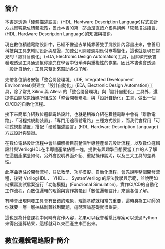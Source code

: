 ## 簡介
本書是透過「硬體描述語言」(HDL, Hardware Description Language)程式設計方式實現數位積體電路，因此本書的第一部曲是直接介紹與講解「硬體描述語言」(HDL, Hardware Description Language)的知識與技術。

現在數位積體電路設計中，已經不像過去單純靠著雙手將設計內容畫出來，會善用科技與工具來輔助設計與驗證，加速公司開發週期應付市場變化，這也就是現在常見的「設計自動化」(EDA, Electronic Design Automation)工具，因此學完後會發現透過工具通通幫你跑完在學習中很瑣碎與重複性的作業，因此本書也會透過「設計自動化」工具來幫助來幫助各位了解。

先帶各位讀者安裝「整合開發環境」(IDE, Integrated Development Environment)與建立「設計自動化」(EDA, Electronic Design Automation)工具，除了常見 Xilinx 與 Altera 的「整合開發環境」與「設計自動化」工具外，還提供由開放原始碼所組成的「整合開發環境」與「設計自動化」工具，做出一個CI/CD的自動化流程。

接下來簡單介紹數位邏輯電路設計，也就是稍微介紹在積體電路中會有「離散電路」、「可程式規劃裝置」、「專門用途積體電路」三種方式設計，而我們會採用「可程式規劃裝置」搭配「硬體描述語言」(HDL, Hardware Description Language)方式設計與驗證。

在數位電路設計流程中會詳細解析目前整個半導體產業的設計流程，以及數位邏輯設計與VerilogHDL在半導體產業佔哪一塊，提供有興趣學且想要當工作的人了解在這個產業是如何。另外會說明界面介紹、重點操作說明，以及三大工具的差異性。

此序曲專注於開發流程、語法教學、功能模擬、自動化流程，會先說明整個開發流程，後對 VerilogHDL 、 VHDL 、 SystemVerilog 的語法教學與示範，並說明如何撰寫測試檔案進行「功能模擬」(Functional Simulation)，實作CI/CD的自動化工作流程，而數位邏輯的理論與實作將帶到「數位邏輯設計」來讓各位了解。

有時會出現開發工具會有出錯的現象，理論基礎就相當的重要，這時身為工程師的你就要一層一層抽絲剝繭找到問題，這時理論基礎就很重要。

這也是為什麼課程中同時有實作內容，如果可以我會希望此專案可以透過Python來得出運算結果，這樣就可以東西產生東西出來。

## 數位邏輯電路設計簡介
